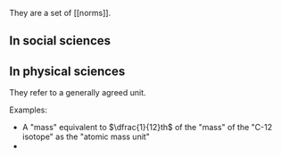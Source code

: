 They are a set of [[norms]].

## In social sciences
## In physical sciences
They refer to a generally agreed unit.

Examples:
- A "mass" equivalent to $\dfrac{1}{12}th$ of the "mass" of the "C-12 isotope" as the "atomic mass unit"
- 
